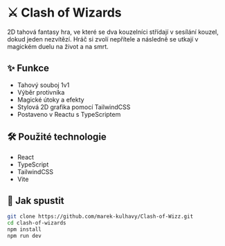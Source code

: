 # ⚔️ Clash of Wizards

2D tahová fantasy hra, ve které se dva kouzelníci střídají v sesílání kouzel, dokud jeden nezvítězí. Hráč si zvolí nepřítele a následně se utkají v magickém duelu na život a na smrt.

## ✨ Funkce

- Tahový souboj 1v1
- Výběr protivníka
- Magické útoky a efekty
- Stylová 2D grafika pomocí TailwindCSS
- Postaveno v Reactu s TypeScriptem

## 🛠️ Použité technologie

- React
- TypeScript
- TailwindCSS
- Vite

## 🚀 Jak spustit

```bash
git clone https://github.com/marek-kulhavy/Clash-of-Wizz.git
cd clash-of-wizards
npm install
npm run dev